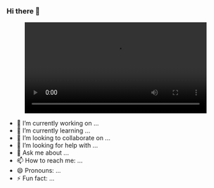 ### Hi there 👋

<center>
    <video width=420>
        <source src="https://cdn.dribbble.com/users/989299/screenshots/11226416/media/c4b6aa28ef097adc6561276241e6ce71.mp4" type="video/mp4">
    </video>
</center>



- 🔭 I’m currently working on ...
- 🌱 I’m currently learning ...
- 👯 I’m looking to collaborate on ...
- 🤔 I’m looking for help with ...
- 💬 Ask me about ...
- 📫 How to reach me: ...
- 😄 Pronouns: ...
- ⚡ Fun fact: ...

